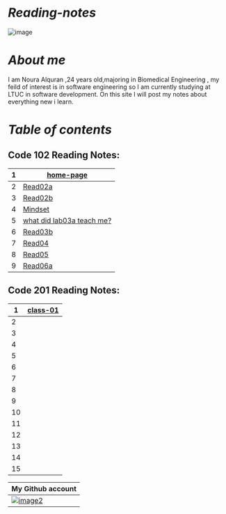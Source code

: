 # *Reading-notes*

![image](https://cdn2.iconfinder.com/data/icons/objects-23/50/1F4DD-memo-B-512.png)
#  *About me*
I am Noura Alquran ,24 years old,majoring in Biomedical Engineering , my feild of interest is in software engineering so I am currently studying at LTUC in software development. On this site I will post my notes about everything new i learn.

# *Table of contents*
## Code 102 Reading Notes:
1 | [home-page](https://noura-alquran.github.io/reading-notes/)   
--|----------  
2 | [Read02a](https://noura-alquran.github.io/reading-notes/read02a)  
3 | [Read02b](https://noura-alquran.github.io/reading-notes/read02b) 
4 | [Mindset](https://noura-alquran.github.io/reading-notes/mindset)   
5 | [ what did lab03a teach me?](https://noura-alquran.github.io/reading-notes/lab03a)    
6 | [Read03b](https://noura-alquran.github.io/reading-notes/Read03b)    
7 | [Read04](https://noura-alquran.github.io/reading-notes/read04)    
8 | [Read05](https://noura-alquran.github.io/reading-notes/read05)    
9 |  [Read06a](https://noura-alquran.github.io/reading-notes/Read06a)
    
## Code 201 Reading Notes:
1 | [class-01](https://noura-alquran.github.io/reading-notes/class-01)
--|-------
2 |
3 |
4 |
5 |
6 |
7 |
8 |
9 |
10 |
11 |
12 |
13 |
14 |
15 |








My Github account  | 
------------ | 
 [![image2](https://p.kindpng.com/picc/s/128-1280192_github-logo-png-github-png-transparent-png.png)](https://github.com/Noura-Alquran)|
 
